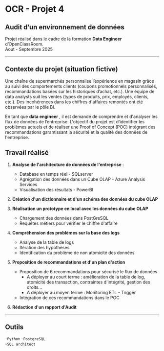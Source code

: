 # OCR - Projet 4 
## Audit d’un environnement de données

Projet réalisé dans le cadre de la formation **Data Engineer** d’OpenClassRoom.  
Aout - Septembre 2025 

---

## Contexte du projet (situation fictive)

Une chaîne de supermarchés personnalise l’expérience en magasin grâce au suivi des comportements clients (coupons promotionnels personnalisés, recommandations basées sur les historiques d’achat, etc.).
Une équipe de data analysts suit les ventes (types de produits, prix, employés, clients, etc.).
Des incohérences dans les chiffres d'affaires remontés ont été observées par le pôle BI.

En tant que **data engineer** , il est demandé de comprendre et d'analyser les flux de données de l’entreprise.
L'objectif du projet est d’identifier les problèmes actuels et de réaliser une Proof of Concept (POC) intégrant des recommandations garantissant la sécurité et la qualité des données de l'entreprise.


## Travail réalisé

1. **Analyse de l'architecture de données de l'entreprise** :
    - Database en temps réel - SQLserver
    - Agrégation des données dans un Cube OLAP - Azure Analysis Services
    - Visualisation des résultats - PowerBI
      
2. **Création d'un dictionnaire et d'un schéma des données du cube OLAP**
   
3. **Réalisation un prototype en local avec les données du cube OLAP**
    - Chargement des données dans PostGreSQL
    - Requêtes métiers pour vérifier le chiffre d'affaire
   
4. **Compréhension des problèmes sur la base des logs**
   - Analyse de la table de logs
   - Itération des hypothèses
   - Identification du problème de non atomicité des données  
  
8. **Proposition de recommandations et d'un plan d'action**
   - Proposition de 6 recommandations pour sécurisé le flux de données
      - A déployer au court terme : amélioration de la table de log, atomicité des transaction, contraintes d'intégrité, gestion des droits...
      - A déployer au moyen terme : Monitoring ETL - Trigger
    - Intégration de ces recommandations dans le POC

9. **Rédaction d'un rapport d'Audit**  


---

## Outils 
-`Python` 
-`PostgreSQL`  
-`SQL architect`


